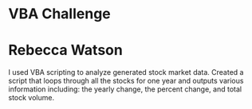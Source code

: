 # VBA Challenge

# Rebecca Watson

I used VBA scripting to analyze generated stock market data. Created a script that loops through all the stocks for one year and outputs various information including: the yearly change, the percent change, and total stock volume. 



